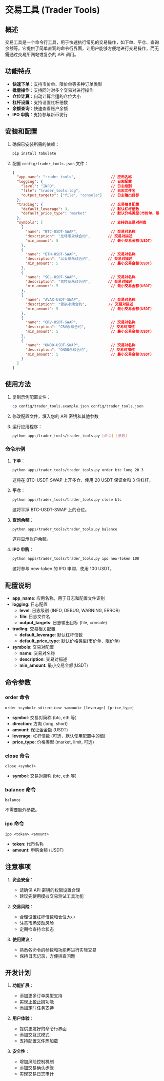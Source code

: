 # 交易工具 (Trader Tools)

## 概述

交易工具是一个命令行工具，用于快速执行常见的交易操作，如下单、平仓、查询余额等。它提供了简单直观的命令行界面，让用户能够方便地进行交易操作，而无需通过交易所网站或复杂的 API 调用。

## 功能特点

- **快速下单**：支持市价单、限价单等多种订单类型
- **批量操作**：支持同时对多个交易对进行操作
- **仓位计算**：自动计算合适的仓位大小
- **杠杆设置**：支持设置杠杆倍数
- **余额查询**：快速查看账户余额
- **IPO 申购**：支持参与新币发行

## 安装和配置

1. 确保已安装所需的依赖：
   ```bash
   pip install tabulate
   ```

2. 配置 `config/trader_tools.json` 文件：
   ```json
   {
     "app_name": "trader_tools",                // 应用名称
     "logging": {                               // 日志配置
       "level": "INFO",                         // 日志级别
       "file": "trader_tools.log",              // 日志文件名
       "output_targets": ["file", "console"]    // 日志输出目标
     },
     "trading": {                               // 交易相关配置
       "default_leverage": 3,                   // 默认杠杆倍数
       "default_price_type": "market"           // 默认价格类型(市价单、限价单)
     },
     "symbols": [                               // 支持的交易对列表
       {
         "name": "BTC-USDT-SWAP",               // 交易对名称
         "description": "比特币永续合约",        // 交易对描述
         "min_amount": 5                        // 最小交易金额(USDT)
       },
       {
         "name": "ETH-USDT-SWAP",               // 交易对名称
         "description": "以太坊永续合约",        // 交易对描述
         "min_amount": 5                        // 最小交易金额(USDT)
       },
       {
         "name": "SOL-USDT-SWAP",               // 交易对名称
         "description": "索拉纳永续合约",        // 交易对描述
         "min_amount": 5                        // 最小交易金额(USDT)
       },
       {
         "name": "AVAX-USDT-SWAP",              // 交易对名称
         "description": "雪崩永续合约",          // 交易对描述
         "min_amount": 5                        // 最小交易金额(USDT)
       },
       {
         "name": "CRV-USDT-SWAP",               // 交易对名称
         "description": "CRV永续合约",           // 交易对描述
         "min_amount": 5                        // 最小交易金额(USDT)
       },
       {
         "name": "ONDO-USDT-SWAP",              // 交易对名称
         "description": "ONDO永续合约",          // 交易对描述
         "min_amount": 5                        // 最小交易金额(USDT)
       }
     ]
   }
   ```

## 使用方法

1. 复制示例配置文件：
   ```bash
   cp config/trader_tools.example.json config/trader_tools.json
   ```

2. 修改配置文件，填入您的 API 密钥和其他参数

3. 运行应用程序：
   ```bash
   python apps/trader_tools/trader_tools.py [命令] [参数]
   ```

### 命令示例

1. **下单**：
   ```bash
   python apps/trader_tools/trader_tools.py order btc long 20 3
   ```
   这将在 BTC-USDT-SWAP 上开多仓，使用 20 USDT 保证金和 3 倍杠杆。

2. **平仓**：
   ```bash
   python apps/trader_tools/trader_tools.py close btc
   ```
   这将平掉 BTC-USDT-SWAP 上的仓位。

3. **查询余额**：
   ```bash
   python apps/trader_tools/trader_tools.py balance
   ```
   这将显示账户余额。

4. **IPO 申购**：
   ```bash
   python apps/trader_tools/trader_tools.py ipo new-token 100
   ```
   这将参与 new-token 的 IPO 申购，使用 100 USDT。

## 配置说明

- **app_name**: 应用名称，用于日志和配置文件识别
- **logging**: 日志配置
  - **level**: 日志级别 (INFO, DEBUG, WARNING, ERROR)
  - **file**: 日志文件名
  - **output_targets**: 日志输出目标 (file, console)
- **trading**: 交易相关配置
  - **default_leverage**: 默认杠杆倍数
  - **default_price_type**: 默认价格类型(市价单、限价单)
- **symbols**: 交易对配置
  - **name**: 交易对名称
  - **description**: 交易对描述
  - **min_amount**: 最小交易金额(USDT)

## 命令参数

### order 命令
```
order <symbol> <direction> <amount> [leverage] [price_type]
```
- **symbol**: 交易对简称 (btc, eth 等)
- **direction**: 方向 (long, short)
- **amount**: 保证金金额 (USDT)
- **leverage**: 杠杆倍数 (可选，默认使用配置中的值)
- **price_type**: 价格类型 (market, limit, 可选)

### close 命令
```
close <symbol>
```
- **symbol**: 交易对简称 (btc, eth 等)

### balance 命令
```
balance
```
不需要额外参数。

### ipo 命令
```
ipo <token> <amount>
```
- **token**: 代币名称
- **amount**: 申购金额 (USDT)

## 注意事项

1. **资金安全**：
   - 请确保 API 密钥的权限设置合理
   - 建议先使用模拟交易测试工具功能

2. **交易风险**：
   - 合理设置杠杆倍数和仓位大小
   - 注意市场波动风险
   - 定期检查持仓状态

3. **使用建议**：
   - 熟悉各命令的参数和功能再进行实际交易
   - 保持日志记录，方便排查问题

## 开发计划

1. **功能扩展**：
   - 添加更多订单类型支持
   - 实现止盈止损功能
   - 添加定时任务支持

2. **用户体验**：
   - 提供更友好的命令行界面
   - 添加交互式模式
   - 支持配置文件热加载

3. **安全性**：
   - 增加风险控制机制
   - 添加交易确认步骤
   - 实现交易日志审计 
